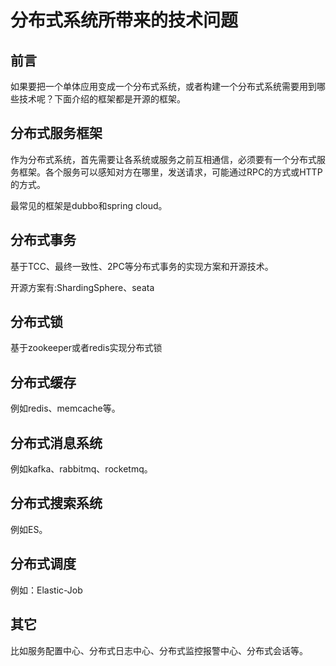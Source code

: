 # 分布式系统所带来的技术问题

## 前言
如果要把一个单体应用变成一个分布式系统，或者构建一个分布式系统需要用到哪些技术呢？下面介绍的框架都是开源的框架。

## 分布式服务框架

作为分布式系统，首先需要让各系统或服务之前互相通信，必须要有一个分布式服务框架。各个服务可以感知对方在哪里，发送请求，可能通过RPC的方式或HTTP的方式。

最常见的框架是dubbo和spring cloud。

## 分布式事务

基于TCC、最终一致性、2PC等分布式事务的实现方案和开源技术。

开源方案有:ShardingSphere、seata

## 分布式锁

基于zookeeper或者redis实现分布式锁

## 分布式缓存

例如redis、memcache等。

## 分布式消息系统

例如kafka、rabbitmq、rocketmq。

## 分布式搜索系统

例如ES。

## 分布式调度
例如：Elastic-Job

## 其它

比如服务配置中心、分布式日志中心、分布式监控报警中心、分布式会话等。

<Valine/>

